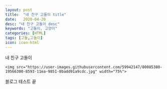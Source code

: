```yaml
---
layout: post
title:  "내 친구 고돌이 title"
date:   2020-04-20
desc: "내 친구 고돌이 desc" 
keywords: "고돌이, 고양이"
categories: [HTML]
tags: [고돌,고돌이]  
icon: icon-html
---
```


내 친구 고돌이 

	<img src="https://user-images.githubusercontent.com/59942147/80085380-19566300-8593-11ea-9851-8badd91a9cdc.jpg" width="75%">

블로그 테스트 끝
